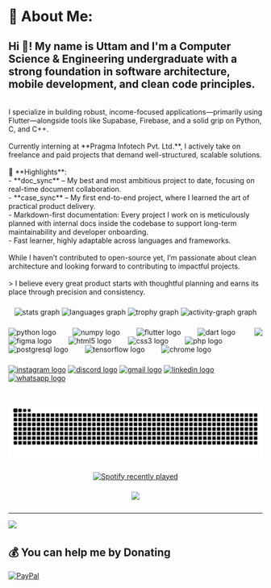 # 💫 About Me:

<h2 align="left">Hi 👋! My name is Uttam and I'm a Computer Science & Engineering undergraduate with a strong foundation in software architecture, mobile development, and clean code principles.</h2></br> I specialize in building robust, income-focused applications—primarily using Flutter—alongside tools like Supabase, Firebase, and a solid grip on Python, C, and C++.<br><br>Currently interning at **Pragma Infotech Pvt. Ltd.**, I actively take on freelance and paid projects that demand well-structured, scalable solutions.<br><br>📌 **Highlights**:<br>- **doc_sync** – My best and most ambitious project to date, focusing on real-time document collaboration.<br>- **case_sync** – My first end-to-end project, where I learned the art of practical product delivery.<br>- Markdown-first documentation: Every project I work on is meticulously planned with internal docs inside the codebase to support long-term maintainability and developer onboarding.<br>- Fast learner, highly adaptable across languages and frameworks.<br><br>While I haven’t contributed to open-source yet, I’m passionate about clean architecture and looking forward to contributing to impactful projects.<br><br>> I believe every great product starts with thoughtful planning and earns its place through precision and consistency.<br>

###

<div align="center">
  <img src="https://github-readme-stats.vercel.app/api?username=UTTAM-VAGHASIA&hide_title=false&hide_rank=false&show_icons=true&include_all_commits=true&count_private=true&disable_animations=false&theme=dracula&locale=en&hide_border=false&order=1" height="150" alt="stats graph"  />
  <img src="https://github-readme-stats.vercel.app/api/top-langs?username=UTTAM-VAGHASIA&locale=en&hide_title=false&layout=compact&card_width=320&langs_count=5&theme=onedark&hide_border=false&order=2" height="150" alt="languages graph"  />
  <img src="https://github-profile-trophy.vercel.app?username=UTTAM-VAGHASIA&theme=dracula&column=-1&row=1&margin-w=8&margin-h=8&no-bg=false&no-frame=false&order=4" height="150" alt="trophy graph"  />
  <img src="https://github-readme-activity-graph.vercel.app/graph?username=UTTAM-VAGHASIA&radius=16&theme=react&area=true&order=5" height="300" alt="activity-graph graph"  />
</div>

###

<img align="right" height="150" src="https://i.imgflip.com/65efzo.gif"  />

###

<div align="left">
  <img src="https://cdn.jsdelivr.net/gh/devicons/devicon/icons/python/python-original.svg" height="34" alt="python logo"  />
  <img width="25" />
  <img src="https://cdn.jsdelivr.net/gh/devicons/devicon/icons/numpy/numpy-original.svg" height="34" alt="numpy logo"  />
  <img width="25" />
  <img src="https://cdn.jsdelivr.net/gh/devicons/devicon/icons/flutter/flutter-original.svg" height="34" alt="flutter logo"  />
  <img width="25" />
  <img src="https://cdn.jsdelivr.net/gh/devicons/devicon/icons/dart/dart-original.svg" height="34" alt="dart logo"  />
  <img width="25" />
  <img src="https://cdn.jsdelivr.net/gh/devicons/devicon/icons/figma/figma-original.svg" height="34" alt="figma logo"  />
  <img width="25" />
  <img src="https://cdn.jsdelivr.net/gh/devicons/devicon/icons/html5/html5-original.svg" height="34" alt="html5 logo"  />
  <img width="25" />
  <img src="https://cdn.jsdelivr.net/gh/devicons/devicon/icons/css3/css3-original.svg" height="34" alt="css3 logo"  />
  <img width="25" />
  <img src="https://cdn.jsdelivr.net/gh/devicons/devicon/icons/php/php-original.svg" height="34" alt="php logo"  />
  <img width="25" />
  <img src="https://cdn.jsdelivr.net/gh/devicons/devicon/icons/postgresql/postgresql-original.svg" height="34" alt="postgresql logo"  />
  <img width="25" />
  <img src="https://cdn.jsdelivr.net/gh/devicons/devicon/icons/tensorflow/tensorflow-original.svg" height="34" alt="tensorflow logo"  />
  <img width="25" />
  <img src="https://cdn.jsdelivr.net/gh/devicons/devicon/icons/chrome/chrome-original.svg" height="34" alt="chrome logo"  />
</div>

###

<div align="left">
  <a href="https://www.instagram.com/uttam.0410/"><img src="https://img.shields.io/static/v1?message=Instagram&logo=instagram&label=&color=E4405F&logoColor=white&labelColor=&style=flat" height="35" alt="instagram logo"  /></a>
  <a href="https://discordapp.com/users/uv0410"><img src="https://img.shields.io/static/v1?message=Discord&logo=discord&label=&color=7289DA&logoColor=white&labelColor=&style=flat" height="35" alt="discord logo"  /></a>
  <a href="mailto:the.uttam.vaghasia@gmail.com"><img src="https://img.shields.io/static/v1?message=Gmail&logo=gmail&label=&color=D14836&logoColor=white&labelColor=&style=flat" height="35" alt="gmail logo"  /></a>
  <a href="https://www.linkedin.com/in/uttam-vaghasia/"><img src="https://img.shields.io/static/v1?message=LinkedIn&logo=linkedin&label=&color=0077B5&logoColor=white&labelColor=&style=flat" height="35" alt="linkedin logo"  /></a>
  <a href="https://wa.link/9na6em"><img src="https://img.shields.io/static/v1?message=Whatsapp&logo=whatsapp&label=&color=25D366&logoColor=white&labelColor=&style=flat" height="35" alt="whatsapp logo"  /></a>
</div>

###

<br clear="both">

<img src="https://raw.githubusercontent.com/UTTAM-VAGHASIA/UTTAM-VAGHASIA/output/snake.svg" alt="Snake animation" />

###

<div align="center">
  <a href="https://open.spotify.com/user/dbpuki28q5vvz3lbrn70vl45u">
    <img src="https://spotify-recently-played-readme.vercel.app/api?user=dbpuki28q5vvz3lbrn70vl45u&count=6&unique=true" alt="Spotify recently played"  />
  </a>
</div>

###

<div align="center">
  <img src="https://profile-counter.glitch.me/UTTAM-VAGHASIA/count.svg?"  />
</div>

###

---
[![](https://visitcount.itsvg.in/api?id=UTTAM-VAGHASIA&icon=10&color=13)](https://visitcount.itsvg.in)

  ## 💰 You can help me by Donating
  [![PayPal](https://img.shields.io/badge/PayPal-00457C?style=for-the-badge&logo=paypal&logoColor=white)](https://paypal.me/paypal.me/theUttamVaghasia) 

  
<!-- Proudly created with GPRM ( https://gprm.itsvg.in ) -->
